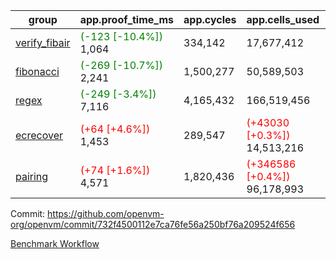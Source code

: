 | group | app.proof_time_ms | app.cycles | app.cells_used | leaf.proof_time_ms | leaf.cycles | leaf.cells_used |
| -- | -- | -- | -- | -- | -- | -- |
| [verify_fibair](https://github.com/openvm-org/openvm/blob/benchmark-results/benchmarks-pr/1701/verify_fibair-732f4500112e7ca76fe56a250bf76a209524f656.md) |<span style='color: green'>(-123 [-10.4%])</span> 1,064 |  334,142 |  17,677,412 |- | - | - |
| [fibonacci](https://github.com/openvm-org/openvm/blob/benchmark-results/benchmarks-pr/1701/fibonacci-732f4500112e7ca76fe56a250bf76a209524f656.md) |<span style='color: green'>(-269 [-10.7%])</span> 2,241 |  1,500,277 |  50,589,503 |- | - | - |
| [regex](https://github.com/openvm-org/openvm/blob/benchmark-results/benchmarks-pr/1701/regex-732f4500112e7ca76fe56a250bf76a209524f656.md) |<span style='color: green'>(-249 [-3.4%])</span> 7,116 |  4,165,432 |  166,519,456 |- | - | - |
| [ecrecover](https://github.com/openvm-org/openvm/blob/benchmark-results/benchmarks-pr/1701/ecrecover-732f4500112e7ca76fe56a250bf76a209524f656.md) |<span style='color: red'>(+64 [+4.6%])</span> 1,453 |  289,547 | <span style='color: red'>(+43030 [+0.3%])</span> 14,513,216 |- | - | - |
| [pairing](https://github.com/openvm-org/openvm/blob/benchmark-results/benchmarks-pr/1701/pairing-732f4500112e7ca76fe56a250bf76a209524f656.md) |<span style='color: red'>(+74 [+1.6%])</span> 4,571 |  1,820,436 | <span style='color: red'>(+346586 [+0.4%])</span> 96,178,993 |- | - | - |


Commit: https://github.com/openvm-org/openvm/commit/732f4500112e7ca76fe56a250bf76a209524f656

[Benchmark Workflow](https://github.com/openvm-org/openvm/actions/runs/15393016213)
